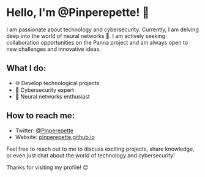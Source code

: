 # Hello, I'm @Pinperepette! 👋

I am passionate about technology and cybersecurity. Currently, I am delving deep into the world of neural networks 🌱. I am actively seeking collaboration opportunities on the Panna project and am always open to new challenges and innovative ideas.

## What I do:

- 🌐 Develop technological projects
- 🔐 Cybersecurity expert
- 🧠 Neural networks enthusiast

## How to reach me:

- Twitter: [@Pinperepette](https://twitter.com/Pinperepette)
- Website: [pinperepette.github.io](http://pinperepette.github.io/)

Feel free to reach out to me to discuss exciting projects, share knowledge, or even just chat about the world of technology and cybersecurity!

Thanks for visiting my profile! 😊
